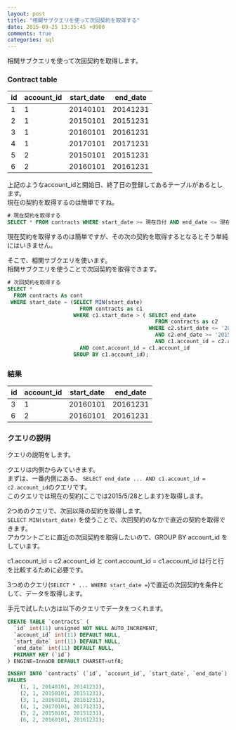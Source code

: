```yaml
---
layout: post
title: "相関サブクエリを使って次回契約を取得する"
date: 2015-09-25 13:35:45 +0900
comments: true
categories: sql
---
```


相関サブクエリを使って次回契約を取得します。

### Contract table
| id | account_id | start_date | end_date | 
| --- | --- | --- | --- |
| 1 | 1 | 20140101 | 20141231 | 
| 2 | 1 | 20150101 | 20151231 | 
| 3 | 1 | 20160101 | 20161231 | 
| 4 | 1 | 20170101 | 20171231 | 
| 5 | 2 | 20150101 | 20151231 | 
| 6 | 2 | 20160101 | 20161231 | 


上記のようなaccount_idと開始日、終了日の登録してあるテーブルがあるとします。  
現在の契約を取得するのは簡単ですね。


```sql
# 現在契約を取得する
SELECT * FROM contracts WHERE start_date >= 現在日付 AND end_date <= 現在日付

```

現在契約を取得するのは簡単ですが、その次の契約を取得するとなるとそう単純にはいきません。

そこで、相関サブクエリを使います。  
相関サブクエリを使うことで次回契約を取得できます。


```sql
# 次回契約を取得する
SELECT * 
  FROM contracts As cont 
 WHERE start_date = (SELECT MIN(start_date) 
                       FROM contracts as c1
                     WHERE c1.start_date > ( SELECT end_date 
                                               FROM contracts as c2
                                             WHERE c2.start_date <= '20150528'
                                               AND c2.end_date >= '20150528'
                                               AND c1.account_id = c2.account_id)
                       AND cont.account_id = c1.account_id
                     GROUP BY c1.account_id);

```

### 結果
| id | account_id | start_date | end_date | 
| --- | --- | --- | --- |
| 3 | 1 | 20160101 | 20161231 | 
| 6 | 2 | 20160101 | 20161231 | 

### クエリの説明
クエリの説明をします。

クエリは内側からみていきます。  
まずは、一番内側にある、 `SELECT end_date ... AND c1.account_id = c2.account_id`のクエリです。  
このクエリでは現在の契約(ここでは2015/5/28とします)を取得します。

2つめのクエリで、次回以降の契約を取得します。  
`SELECT MIN(start_date)` を使うことで、次回契約のなかで直近の契約を取得できます。  
アカウントごとに直近の次回契約を取得したいので、GROUP BY account_id をしています。

c1.account_id = c2.account_id と cont.account_id = c1.account_id は行と行を比較するために必要です。  

3つめのクエリ(`SELECT * ... WHERE start_date =`)で直近の次回契約を条件として、データを取得します。

手元で試したい方は以下のクエリでデータをつくれます。


```sql
CREATE TABLE `contracts` (
  `id` int(11) unsigned NOT NULL AUTO_INCREMENT,
  `account_id` int(11) DEFAULT NULL,
  `start_date` int(11) DEFAULT NULL,
  `end_date` int(11) DEFAULT NULL,
  PRIMARY KEY (`id`)
) ENGINE=InnoDB DEFAULT CHARSET=utf8;

INSERT INTO `contracts` (`id`, `account_id`, `start_date`, `end_date`)
VALUES
    (1, 1, 20140101, 20141231),
    (2, 1, 20150101, 20151231),
    (3, 1, 20160101, 20161231),
    (4, 1, 20170101, 20171231),
    (5, 2, 20150101, 20151231),
    (6, 2, 20160101, 20161231);

```

